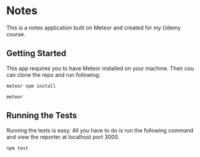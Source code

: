 # Notes

This is a notes application built on Meteor and created for my Udemy course.

## Getting Started

This app requires you to have Meteor installed on your machine. Then cou can clone the repo and run following:

```
meteor npm install
```

```
meteor
```

## Running the Tests

Running the tests is easy. All you have to do is run the following command and view the reporter at localhost port 3000.

```
npm test
```